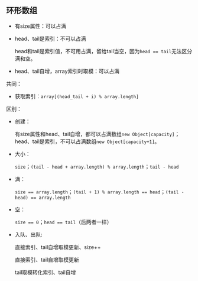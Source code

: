 ## 环形数组

- 有size属性：可以占满
- head、tail是索引：不可以占满
    
    head和tail是索引值，不可用占满，留给tail当空，因为`head == tail`无法区分满和空。
- head、tail自增，array索引时取模：可以占满

共同：
- 获取索引：`array[(head_tail + i) % array.length]`

区别：
- 创建：
    
    有size属性和head、tail自增，都可以占满数组`new Object[capacity]`；head、tail是索引，不可以占满数组`new Object[capacity+1]`。

- 大小：
    
    `size`；`(tail - head + array.length) % array.length`；`tail - head`
- 满：
    
    `size == array.length`；`(tail + 1) % array.length == head`；`(tail - head) == array.length`
- 空：
    
    `size == 0`；`head == tail`（后两者一样）

- 入队、出队: 
    
    直接索引、tail自增取模更新、size++

    直接索引、tail自增取模更新

    tail取模转化索引、tail自增